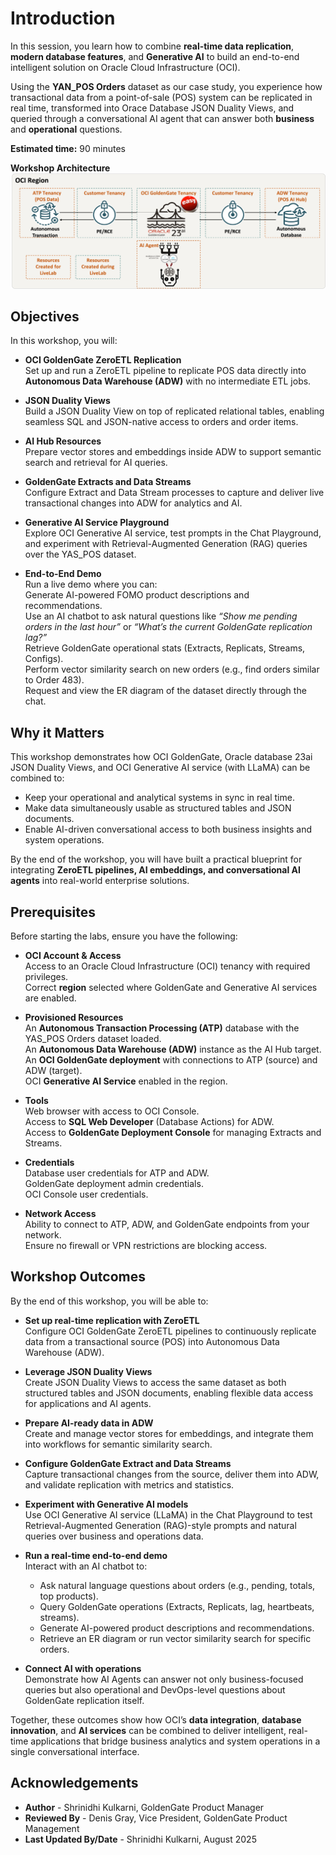 # Introduction

In this session, you learn how to combine **real-time data replication**, **modern database features**, and **Generative AI** to build an end-to-end intelligent solution on Oracle Cloud Infrastructure (OCI).

Using the **YAN_POS Orders** dataset as our case study, you experience how transactional data from a point-of-sale (POS) system can be replicated in real time, transformed into Orace Database JSON Duality Views, and queried through a conversational AI agent that can answer both **business** and **operational** questions.

**Estimated time:** 90 minutes

**Workshop Architecture**
    ![Architecture](./images/architecture.png " ")

## Objectives

In this workshop, you will:

- **OCI GoldenGate ZeroETL Replication**  
  Set up and run a ZeroETL pipeline to replicate POS data directly into **Autonomous Data Warehouse (ADW)** with no intermediate ETL jobs.  

- **JSON Duality Views**  
  Build a JSON Duality View on top of replicated relational tables, enabling seamless SQL and JSON-native access to orders and order items.  

- **AI Hub Resources**  
  Prepare vector stores and embeddings inside ADW to support semantic search and retrieval for AI queries.  

- **GoldenGate Extracts and Data Streams**  
  Configure Extract and Data Stream processes to capture and deliver live transactional changes into ADW for analytics and AI.  

- **Generative AI Service Playground**  
  Explore OCI Generative AI service, test prompts in the Chat Playground, and experiment with Retrieval-Augmented Generation (RAG) queries over the YAS_POS dataset.  

- **End-to-End Demo**  
  Run a live demo where you can:  
  Generate AI-powered FOMO product descriptions and recommendations.  
  Use an AI chatbot to ask natural questions like *“Show me pending orders in the last hour”* or *“What’s the current GoldenGate replication lag?”*  
  Retrieve GoldenGate operational stats (Extracts, Replicats, Streams, Configs).  
  Perform vector similarity search on new orders (e.g., find orders similar to Order 483).  
  Request and view the ER diagram of the dataset directly through the chat.  

## Why it Matters

This workshop demonstrates how OCI GoldenGate, Oracle database 23ai JSON Duality Views, and OCI Generative AI service (with LLaMA) can be combined to:
- Keep your operational and analytical systems in sync in real time.
- Make data simultaneously usable as structured tables and JSON documents.
- Enable AI-driven conversational access to both business insights and system operations.

By the end of the workshop, you will have built a practical blueprint for integrating **ZeroETL pipelines, AI embeddings, and conversational AI agents** into real-world enterprise solutions.  

## Prerequisites

Before starting the labs, ensure you have the following:

- **OCI Account & Access**  
  Access to an Oracle Cloud Infrastructure (OCI) tenancy with required privileges.  
  Correct **region** selected where GoldenGate and Generative AI services are enabled.  

- **Provisioned Resources**  
  An **Autonomous Transaction Processing (ATP)** database with the YAS_POS Orders dataset loaded.  
  An **Autonomous Data Warehouse (ADW)** instance as the AI Hub target.  
  An **OCI GoldenGate deployment** with connections to ATP (source) and ADW (target).  
  OCI **Generative AI Service** enabled in the region.  

- **Tools**  
  Web browser with access to OCI Console.  
  Access to **SQL Web Developer** (Database Actions) for ADW.  
  Access to **GoldenGate Deployment Console** for managing Extracts and Streams.  

- **Credentials**  
  Database user credentials for ATP and ADW.  
  GoldenGate deployment admin credentials.  
  OCI Console user credentials.  

- **Network Access**  
  Ability to connect to ATP, ADW, and GoldenGate endpoints from your network.  
  Ensure no firewall or VPN restrictions are blocking access.  


## Workshop Outcomes

By the end of this workshop, you will be able to:

- **Set up real-time replication with ZeroETL**  
  Configure OCI GoldenGate ZeroETL pipelines to continuously replicate data from a transactional source (POS) into Autonomous Data Warehouse (ADW).  

- **Leverage JSON Duality Views**  
  Create JSON Duality Views to access the same dataset as both structured tables and JSON documents, enabling flexible data access for applications and AI agents.  

- **Prepare AI-ready data in ADW**  
  Create and manage vector stores for embeddings, and integrate them into workflows for semantic similarity search.  

- **Configure GoldenGate Extract and Data Streams**  
  Capture transactional changes from the source, deliver them into ADW, and validate replication with metrics and statistics.  

- **Experiment with Generative AI models**  
  Use OCI Generative AI service (LLaMA) in the Chat Playground to test Retrieval-Augmented Generation (RAG)-style prompts and natural queries over business and operations data.  

- **Run a real-time end-to-end demo**  
  Interact with an AI chatbot to:  
    - Ask natural language questions about orders (e.g., pending, totals, top products).  
    - Query GoldenGate operations (Extracts, Replicats, lag, heartbeats, streams).  
    - Generate AI-powered product descriptions and recommendations.  
    - Retrieve an ER diagram or run vector similarity search for specific orders.  

- **Connect AI with operations**  
  Demonstrate how AI Agents can answer not only business-focused queries but also operational and DevOps-level questions about GoldenGate replication itself.  


Together, these outcomes show how OCI’s **data integration**, **database innovation**, and **AI services** can be combined to deliver intelligent, real-time applications that bridge business analytics and system operations in a single conversational interface.


## Acknowledgements
* **Author** - Shrinidhi Kulkarni, GoldenGate Product Manager
* **Reviewed By**  - Denis Gray,  Vice President, GoldenGate Product Management
* **Last Updated By/Date** - Shrinidhi Kulkarni, August 2025